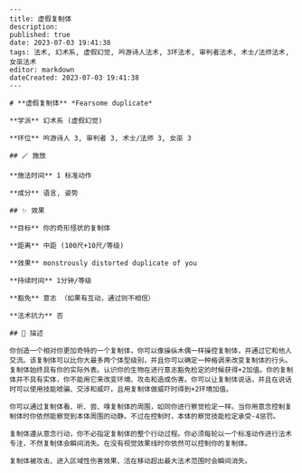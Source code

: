 
    ---
    title: 虚假复制体
    description: 
    published: true
    date: 2023-07-03 19:41:38
    tags: 法术, 幻术系, 虚假幻觉, 吟游诗人法术, 3环法术, 审判者法术, 术士/法师法术, 女巫法术
    editor: markdown
    dateCreated: 2023-07-03 19:41:38
    ---

    # **虚假复制体** *Fearsome duplicate*

    **学派** 幻术系 (虚假幻觉) 

    **环位** 吟游诗人 3, 审判者 3, 术士/法师 3, 女巫 3

    ## 🪄 施放

    **施法时间** 1 标准动作

    **成分** 语言, 姿势

    ## ✨ 效果 

    **目标** 你的奇形怪状的复制体 

    **距离** 中距 (100尺+10尺/等级) 

    **效果** monstrously distorted duplicate of you 

    **持续时间** 1分钟/等级 

    **豁免** 意志 （如果有互动，通过则不相信）

    **法术抗力** 否

    ## 📖 描述

    你创造一个相对你更加奇特的一个复制体，你可以像操纵木偶一样操控复制体，并通过它和他人交流。该复制体可以比你大最多两个体型级别，并且你可以确定一种格调来改变复制体的行头。复制体始终具有你的实际外表。认识你的生物在进行意志豁免检定的时候获得+2加值。你的复制体并不具有实体，你不能用它来改变环境、攻击和造成伤害。你可以让复制体说话，并且在说话时可以使用技能唬骗、交涉和威吓，且用复制体做威吓时得到+2环境加值。

    你可以通过复制体看、听、尝、嗅复制体的周围，如同你进行察觉检定一样。当你用意念控制复制体时你依然能察觉到本体周围的动静。不过在控制时，本体的察觉技能检定承受-4惩罚。

    复制体遵从意念行动，你不必指定复制体的整个行动过程。你必须每轮以一个标准动作进行法术专注，不然复制体会瞬间消失。在没有视觉效果线时你依然可以控制你的复制体。

    复制体被攻击、进入区域性伤害效果、活在移动超出最大法术范围时会瞬间消失。
    